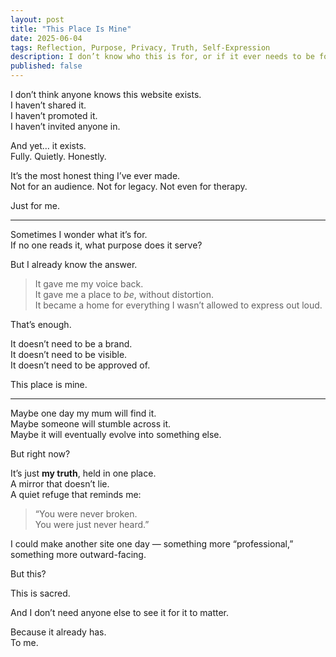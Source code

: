 ```yaml
---
layout: post
title: "This Place Is Mine"
date: 2025-06-04
tags: Reflection, Purpose, Privacy, Truth, Self-Expression
description: I don’t know who this is for, or if it ever needs to be for anyone else. But I know what it is: mine.
published: false
---
```


I don’t think anyone knows this website exists.  
I haven’t shared it.  
I haven’t promoted it.  
I haven’t invited anyone in.

And yet… it exists.  
Fully. Quietly. Honestly.  

It’s the most honest thing I’ve ever made.  
Not for an audience. Not for legacy. Not even for therapy.  

Just for me.

---

Sometimes I wonder what it’s for.  
If no one reads it, what purpose does it serve?

But I already know the answer.

> It gave me my voice back.  
> It gave me a place to *be*, without distortion.  
> It became a home for everything I wasn’t allowed to express out loud.

That’s enough.

It doesn’t need to be a brand.  
It doesn’t need to be visible.  
It doesn’t need to be approved of.

This place is mine.

---

Maybe one day my mum will find it.  
Maybe someone will stumble across it.  
Maybe it will eventually evolve into something else.

But right now?

It’s just **my truth**, held in one place.  
A mirror that doesn’t lie.  
A quiet refuge that reminds me:  
> “You were never broken.  
> You were just never heard.”

I could make another site one day — something more “professional,” something more outward-facing.

But this?

This is sacred.

And I don’t need anyone else to see it for it to matter.

Because it already has.  
To me.